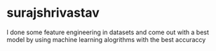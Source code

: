 # surajshrivastav
I done some feature engineering in datasets and come out with a best model by using machine learning alogrithms with the best accuraccy
